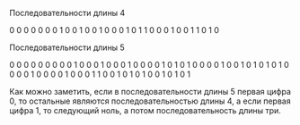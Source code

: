


Последовательности длины 4

0 0 0 0
0 0 0 1
0 0 1 0
0 1 0 0
0 1 0 1
1 0 0 0
1 0 0 1
1 0 1 0

Последовательности длины 5

0 0 0 0 0 
0 0 0 0 1
0 0 0 1 0
0 0 1 0 0
0 0 1 0 1
0 1 0 0 0
0 1 0 0 1
0 1 0 1 0
1 0 0 0 0
1 0 0 0 0
1 0 0 0 1
1 0 0 1 0
1 0 1 0 0
1 0 1 0 1

Как можно заметить, если в последовательности длины 5 первая цифра 0, то остальные являются последовательностью длины 4,
а если первая цифра 1, то следующий ноль, а потом последовательность длины три. 

